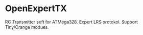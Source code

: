 OpenExpertTX
============

RC Transmitter soft for ATMega328. Expert LRS protokol. Support Tiny/Orange modues.

